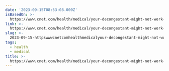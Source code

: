 ```yaml
---
date: '2023-09-15T08:53:08.000Z'
isBasedOn: >-
  https://www.cnet.com/health/medical/your-decongestant-might-not-work-but-dont-throw-out-your-cold-medicine-yet/#ftag=CAD590a51e
link: >-
  https://www.cnet.com/health/medical/your-decongestant-might-not-work-but-dont-throw-out-your-cold-medicine-yet/#ftag=CAD590a51e
slug: >-
  2023-09-15-httpswwwcnetcomhealthmedicalyour-decongestant-might-not-work-but-dont-throw-out-your-cold-medicine-yetftagcad590a51e
tags:
  - health
  - medical
title: >-
  https://www.cnet.com/health/medical/your-decongestant-might-not-work-but-dont-throw-out-your-cold-medicine-yet/#ftag=CAD590a51e
---
```


